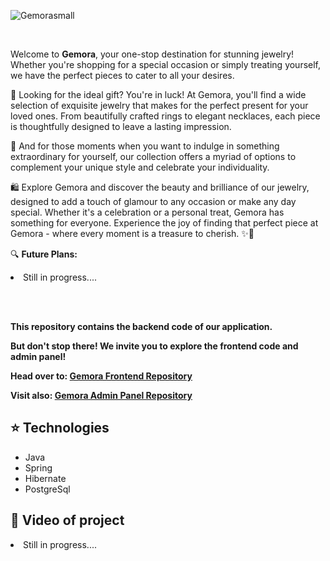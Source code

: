 
![Gemorasmall](https://github.com/stelmaszczykadrian/Gemora-frontend/assets/106514178/a4c3bb22-63b9-44ba-b566-abb5b68a1bb9)

<br>

Welcome to **Gemora**, your one-stop destination for stunning jewelry! Whether you're shopping for a special occasion or simply treating yourself, we have the perfect pieces to cater to all your desires.

💍 Looking for the ideal gift? You're in luck! At Gemora, you'll find a wide selection of exquisite jewelry that makes for the perfect present for your loved ones. From beautifully crafted rings to elegant necklaces, each piece is thoughtfully designed to leave a lasting impression.

🌟 And for those moments when you want to indulge in something extraordinary for yourself, our collection offers a myriad of options to complement your unique style and celebrate your individuality.

🛍️ Explore Gemora and discover the beauty and brilliance of our jewelry, designed to add a touch of glamour to any occasion or make any day special. Whether it's a celebration or a personal treat, Gemora has something for everyone. Experience the joy of finding that perfect piece at Gemora - where every moment is a treasure to cherish. ✨💖

🔍 **Future Plans:**
<li>Still in progress....</li></li>



<br><br>

**This repository contains the backend code of our application.**

**But don't stop there! We invite you to explore the frontend code and admin panel!**

**Head over to: [Gemora Frontend Repository](https://github.com/stelmaszczykadrian/Gemora-frontend)**

**Visit also: [Gemora Admin Panel Repository](https://github.com/stelmaszczykadrian/Gemora-admin-panel)**


## :star: Technologies
<ul>
  <li>Java</li>
  <li>Spring</li>
  <li>Hibernate</li>
  <li>PostgreSql</li>
</ul>

## :rocket: Video of project

<li>Still in progress....</li></li>




